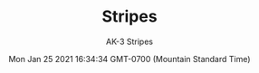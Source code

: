 ---
category: "wall_covering"
date: "Mon Jan 25 2021 16:34:34 GMT-0700 (Mountain Standard Time)"
description: "null"
designer: "Adonna Khare"
href: "https://www.areaenvironments.com/adonna-khare"
image_primary: "./img/AK+3+Stripes+ARTWEB.jpg"
image_secondary: "./img/AK+3+Stripes+InteriorWEB.jpg"
image_thumb: "./img/Adonnda+Khare.jpg"
manufacturer: "Area Environments"
slug: "/manufacturers/area_environments/wall_covering/stripes"
subtitle: "AK-3 Stripes"
tags:
  - "area_environments"
  - "wall_covering"
title: "Stripes"
---